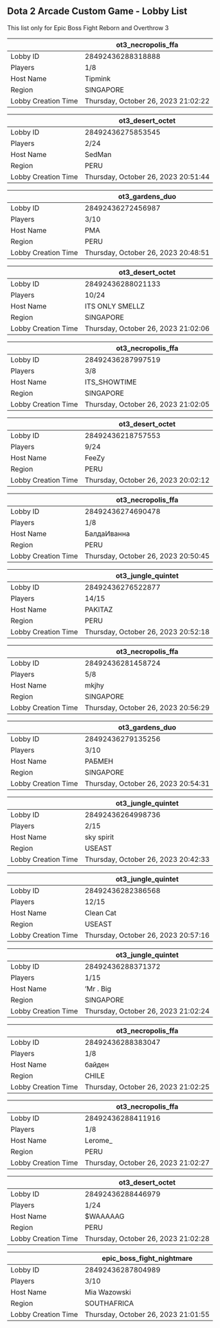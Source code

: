 ## Dota 2 Arcade Custom Game - Lobby List

This list only for Epic Boss Fight Reborn and Overthrow 3

|  | ot3_necropolis_ffa |
| ------ | ------ |
| Lobby ID | 28492436288318888 |
| Players | 1/8 |
| Host Name | Tipmink |
| Region | SINGAPORE |
| Lobby Creation Time | Thursday, October 26, 2023 21:02:22 |


|  | ot3_desert_octet |
| ------ | ------ |
| Lobby ID | 28492436275853545 |
| Players | 2/24 |
| Host Name | SedMan |
| Region | PERU |
| Lobby Creation Time | Thursday, October 26, 2023 20:51:44 |


|  | ot3_gardens_duo |
| ------ | ------ |
| Lobby ID | 28492436272456987 |
| Players | 3/10 |
| Host Name | PMA | Vicopro |
| Region | PERU |
| Lobby Creation Time | Thursday, October 26, 2023 20:48:51 |


|  | ot3_desert_octet |
| ------ | ------ |
| Lobby ID | 28492436288021133 |
| Players | 10/24 |
| Host Name | ITS ONLY SMELLZ |
| Region | SINGAPORE |
| Lobby Creation Time | Thursday, October 26, 2023 21:02:06 |


|  | ot3_necropolis_ffa |
| ------ | ------ |
| Lobby ID | 28492436287997519 |
| Players | 3/8 |
| Host Name | ITS_SHOWTIME |
| Region | SINGAPORE |
| Lobby Creation Time | Thursday, October 26, 2023 21:02:05 |


|  | ot3_desert_octet |
| ------ | ------ |
| Lobby ID | 28492436218757553 |
| Players | 9/24 |
| Host Name | FeeZy |
| Region | PERU |
| Lobby Creation Time | Thursday, October 26, 2023 20:02:12 |


|  | ot3_necropolis_ffa |
| ------ | ------ |
| Lobby ID | 28492436274690478 |
| Players | 1/8 |
| Host Name | БалдаИванна |
| Region | PERU |
| Lobby Creation Time | Thursday, October 26, 2023 20:50:45 |


|  | ot3_jungle_quintet |
| ------ | ------ |
| Lobby ID | 28492436276522877 |
| Players | 14/15 |
| Host Name | PAKITAZ |
| Region | PERU |
| Lobby Creation Time | Thursday, October 26, 2023 20:52:18 |


|  | ot3_necropolis_ffa |
| ------ | ------ |
| Lobby ID | 28492436281458724 |
| Players | 5/8 |
| Host Name | mkjhy |
| Region | SINGAPORE |
| Lobby Creation Time | Thursday, October 26, 2023 20:56:29 |


|  | ot3_gardens_duo |
| ------ | ------ |
| Lobby ID | 28492436279135256 |
| Players | 3/10 |
| Host Name | РАБМЕН |
| Region | SINGAPORE |
| Lobby Creation Time | Thursday, October 26, 2023 20:54:31 |


|  | ot3_jungle_quintet |
| ------ | ------ |
| Lobby ID | 28492436264998736 |
| Players | 2/15 |
| Host Name | sky spirit |
| Region | USEAST |
| Lobby Creation Time | Thursday, October 26, 2023 20:42:33 |


|  | ot3_jungle_quintet |
| ------ | ------ |
| Lobby ID | 28492436282386568 |
| Players | 12/15 |
| Host Name | Clean Cat |
| Region | USEAST |
| Lobby Creation Time | Thursday, October 26, 2023 20:57:16 |


|  | ot3_jungle_quintet |
| ------ | ------ |
| Lobby ID | 28492436288371372 |
| Players | 1/15 |
| Host Name | ’Mr . Big |
| Region | SINGAPORE |
| Lobby Creation Time | Thursday, October 26, 2023 21:02:24 |


|  | ot3_necropolis_ffa |
| ------ | ------ |
| Lobby ID | 28492436288383047 |
| Players | 1/8 |
| Host Name | байден |
| Region | CHILE |
| Lobby Creation Time | Thursday, October 26, 2023 21:02:25 |


|  | ot3_necropolis_ffa |
| ------ | ------ |
| Lobby ID | 28492436288411916 |
| Players | 1/8 |
| Host Name | Lerome_ |
| Region | PERU |
| Lobby Creation Time | Thursday, October 26, 2023 21:02:27 |


|  | ot3_desert_octet |
| ------ | ------ |
| Lobby ID | 28492436288446979 |
| Players | 1/24 |
| Host Name | $WAAAAAG |
| Region | PERU |
| Lobby Creation Time | Thursday, October 26, 2023 21:02:28 |


|  | epic_boss_fight_nightmare |
| ------ | ------ |
| Lobby ID | 28492436287804989 |
| Players | 3/10 |
| Host Name | Mia Wazowski |
| Region | SOUTHAFRICA |
| Lobby Creation Time | Thursday, October 26, 2023 21:01:55 |


